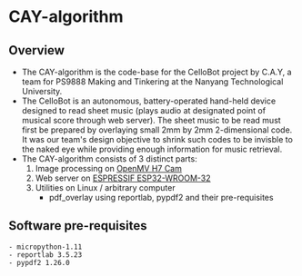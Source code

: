 # CAY-algorithm

## Overview
- The CAY-algorithm is the code-base for the CelloBot project by C.A.Y, a team for PS9888 Making and Tinkering at the Nanyang Technological University.
- The CelloBot is an autonomous, battery-operated hand-held device designed to read sheet music (plays audio at designated point of musical score through web server).  The sheet music to be read must first be prepared by overlaying small 2mm by 2mm 2-dimensional code. It was our team's design objective to shrink such codes to be invisble to the naked eye while providing enough information for music retrieval. 
- The CAY-algorithm consists of 3 distinct parts:
	1. Image processing on [OpenMV H7 Cam](https://openmv.io/products/openmv-cam-h7)
	2. Web server on [ESPRESSIF ESP32-WROOM-32](https://www.espressif.com/sites/default/files/documentation/esp32-wroom-32_datasheet_en.pdf)
	3. Utilities on Linux / arbitrary computer
		- pdf_overlay using reportlab, pypdf2 and their pre-requisites

## Software pre-requisites
	- micropython-1.11
	- reportlab 3.5.23
	- pypdf2 1.26.0

